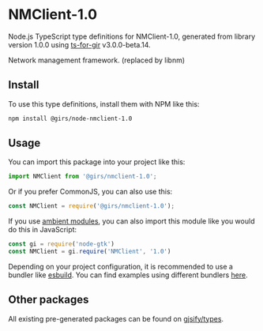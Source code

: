 
# NMClient-1.0

Node.js TypeScript type definitions for NMClient-1.0, generated from library version 1.0.0 using [ts-for-gir](https://github.com/gjsify/ts-for-gir) v3.0.0-beta.14.

Network management framework. (replaced by libnm)

## Install

To use this type definitions, install them with NPM like this:
```bash
npm install @girs/node-nmclient-1.0
```

## Usage

You can import this package into your project like this:
```ts
import NMClient from '@girs/nmclient-1.0';
```

Or if you prefer CommonJS, you can also use this:
```ts
const NMClient = require('@girs/nmclient-1.0');
```

If you use [ambient modules](https://github.com/gjsify/ts-for-gir/tree/main/packages/cli#ambient-modules), you can also import this module like you would do this in JavaScript:

```ts
const gi = require('node-gtk')
const NMClient = gi.require('NMClient', '1.0')
```

Depending on your project configuration, it is recommended to use a bundler like [esbuild](https://esbuild.github.io/). You can find examples using different bundlers [here](https://github.com/gjsify/ts-for-gir/tree/main/examples).

## Other packages

All existing pre-generated packages can be found on [gjsify/types](https://github.com/gjsify/types).